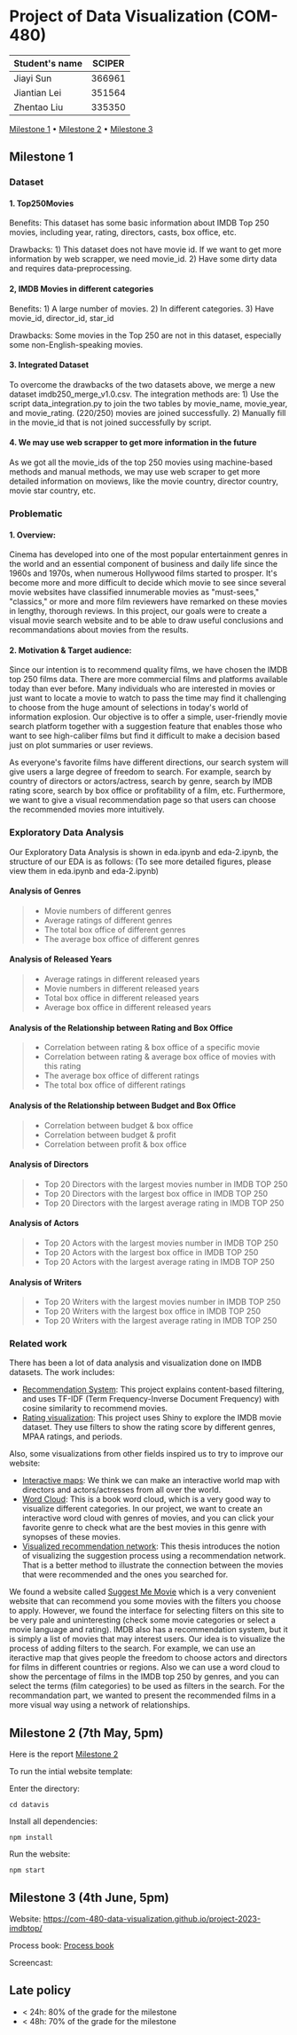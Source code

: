 # Project of Data Visualization (COM-480)

| Student's name | SCIPER |
| -------------- | ------ |
| Jiayi Sun | 366961 |
|Jiantian Lei |351564 |
|Zhentao Liu |335350 |

[Milestone 1](#milestone-1) • [Milestone 2](#milestone-2) • [Milestone 3](#milestone-3)

## Milestone 1 

### Dataset

####  1. Top250Movies

Benefits: This dataset has some basic information about IMDB Top 250 movies, including year, rating, directors, casts, box office, etc.

Drawbacks: 1) This dataset does not have movie id. If we want to get more information by web scrapper, we need movie_id. 2) Have some dirty data and requires data-preprocessing.

#### 2, IMDB Movies in different categories

Benefits: 1) A large number of movies. 2) In different categories. 3) Have movie_id, director_id, star_id

Drawbacks: Some movies in the Top 250 are not in this dataset, especially some non-English-speaking movies.

#### 3. Integrated Dataset

To overcome the drawbacks of the two datasets above, we merge a new dataset imdb250_merge_v1.0.csv. The integration methods are: 1) Use the script data_integration.py to join the two tables by movie_name, movie_year, and movie_rating. (220/250) movies are joined successfully. 2) Manually fill in the movie_id that is not joined successfully by script.

#### 4. We may use web scrapper to get more information in the future

As we got all the movie_ids of the top 250 movies using machine-based methods and manual methods, we may use web scraper to get more detailed information on moviews, like the movie country, director country, movie star country, etc.

### Problematic

#### 1. Overview:

Cinema has developed into one of the most popular entertainment genres in the world and an essential component of business and daily life since the 1960s and 1970s, when numerous Hollywood films started to prosper. It's become more and more difficult to decide which movie to see since several movie websites have classified innumerable movies as "must-sees," "classics," or more and more film reviewers have remarked on these movies in lengthy, thorough reviews. In this project, our goals were to create a visual movie search website and to be able to draw useful conclusions and recommandations about movies from the results.

#### 2. Motivation & Target audience:

Since our intention is to recommend quality films, we have chosen the IMDB top 250 films data. There are more commercial films and platforms available today than ever before. Many individuals who are interested in movies or just want to locate a movie to watch to pass the time may find it challenging to choose from the huge amount of selections in today's world of information explosion. Our objective is to offer a simple, user-friendly movie search platform together with a suggestion feature that enables those who want to see high-caliber films but find it difficult to make a decision based just on plot summaries or user reviews.

As everyone's favorite films have different directions, our search system will give users a large degree of freedom to search. For example, search by country of directors or actors/actress, search by genre, search by IMDB rating score, search by box office or profitability of a film, etc. Furthermore, we want to give a visual recommendation page so that users can choose the recommended movies more intuitively. 

### Exploratory Data Analysis

Our Exploratory Data Analysis is shown in eda.ipynb and eda-2.ipynb, the structure of our EDA is as follows:
(To see more detailed figures, please view them in eda.ipynb and eda-2.ipynb)

#### Analysis of Genres

>- Movie numbers of different genres
>- Average ratings of different genres
>- The total box office of different genres
>- The average box office of different genres

#### Analysis of Released Years

>- Average ratings in different released years
>- Movie numbers in different released years
>- Total box office in different released years
>-  Average box office in different released years

#### Analysis of the Relationship between Rating and Box Office

>- Correlation between rating & box office of a specific movie
>- Correlation between rating & average box office of movies with this rating
>- The average box office of different ratings
>- The total box office of different ratings

#### Analysis of the Relationship between Budget and Box Office

>- Correlation between budget & box office
>- Correlation between budget & profit
>- Correlation between profit & box office

#### Analysis of Directors
> - Top 20 Directors with the largest movies number in IMDB TOP 250
> - Top 20 Directors with the largest box office in IMDB TOP 250
> - Top 20 Directors with the largest average rating in IMDB TOP 250
#### Analysis of Actors
> - Top 20 Actors with the largest movies number in IMDB TOP 250
> - Top 20 Actors with the largest box office in IMDB TOP 250
> - Top 20 Actors with the largest average rating in IMDB TOP 250
#### Analysis of Writers
> - Top 20 Writers with the largest movies number in IMDB TOP 250
> - Top 20 Writers with the largest box office in IMDB TOP 250
> - Top 20 Writers with the largest average rating in IMDB TOP 250

### Related work

There has been a lot of data analysis and visualization done on IMDB datasets. The work includes:
* [Recommendation System](https://www.kaggle.com/code/anmolbajpai/imdb-movies-analysis-eda-recommendations#RECOMMENDATION-SYSTEM): This project explains content-based filtering, and uses TF-IDF (Term Frequency-Inverse Document Frequency) with cosine similarity to recommend movies.
* [Rating visualization](https://krisrs1128.github.io/stat679_notes/2022/06/01/week2-3.html): This project uses Shiny to explore the IMDB movie dataset. They use filters to show the rating score by different genres, MPAA ratings, and periods.

Also, some visualizations from other fields inspired us to try to improve our website:
* [Interactive maps](https://maphub.net/hyperknot/custom-markers-berlin-zoo): We think we can make an interactive world map with directors and actors/actresses from all over the world. 
* [Word Cloud](https://earthlinginteractive.com/blog/book-and-movie-word-clouds/): This is a book word cloud, which is a very good way to visualize different categories. In our project, we want to create an interactive word cloud with genres of movies, and you can click your favorite genre to check what are the best movies in this genre with synopses of these movies.
* [Visualized recommendation network](https://www.researchgate.net/publication/221514932_Integrating_statistics_and_visualization_Case_studies_of_gaining_clarity_during_exploratory_data_analysis): This thesis introduces the notion of visualizing the suggestion process using a recommendation network. That is a better method to illustrate the connection between the movies that were recommended and the ones you searched for.

We found a website called [Suggest Me Movie](https://www.suggestmemovie.com/) which is a very convenient website that can recommend you some movies with the filters you choose to apply. However, we found the interface for selecting filters on this site to be very pale and uninteresting (check some movie categories or select a movie language and rating). IMDB also has a recommendation system, but it is simply a list of movies that may interest users. Our idea is to visualize the process of adding filters to the search. For example, we can use an iteractive map that gives people the freedom to choose actors and directors for films in different countries or regions. Also we can use a word cloud to show the percentage of films in the IMDB top 250 by genres, and you can select the terms (film categories) to be used as filters in the search. For the recommandation part, we wanted to present the recommended films in a more visual way using a network of relationships.


## Milestone 2 (7th May, 5pm)

Here is the report [Milestone 2](https://github.com/com-480-data-visualization/project-2023-imdbtop/blob/master/Milestone2.pdf)

To run the intial website template:

Enter the directory:

`cd datavis`

Install all dependencies: 

`npm install`

Run the website: 

`npm start`


## Milestone 3 (4th June, 5pm)

Website: https://com-480-data-visualization.github.io/project-2023-imdbtop/

Process book: [Process book](https://github.com/com-480-data-visualization/project-2023-imdbtop/blob/master/ProcessBook.pdf)

Screencast:


## Late policy

- < 24h: 80% of the grade for the milestone
- < 48h: 70% of the grade for the milestone

